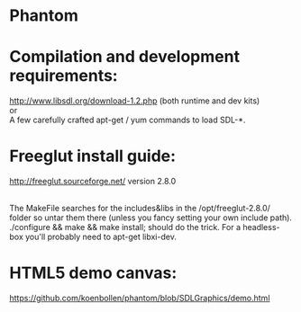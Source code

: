 Phantom
=======

Compilation and development requirements:
=======
http://www.libsdl.org/download-1.2.php (both runtime and dev kits)<br>
or<br>
A few carefully crafted apt-get / yum commands to load SDL-*.<br>

Freeglut install guide:
=======
http://freeglut.sourceforge.net/ version 2.8.0<br><br>

The MakeFile searches for the includes&libs in the /opt/freeglut-2.8.0/ folder so untar them there (unless you fancy setting your own include path). <br>
./configure && make && make install; should do the trick. For a headless-box you'll probably need to apt-get libxi-dev.


HTML5 demo canvas:
=======
https://github.com/koenbollen/phantom/blob/SDLGraphics/demo.html
